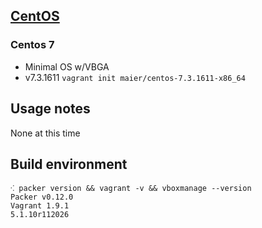 ## [CentOS](http://centos.org)

### Centos 7

* Minimal OS w/VBGA
* v7.3.1611 `vagrant init maier/centos-7.3.1611-x86_64`

## Usage notes

None at this time

## Build environment

```shell
⁖ packer version && vagrant -v && vboxmanage --version
Packer v0.12.0
Vagrant 1.9.1
5.1.10r112026
```
